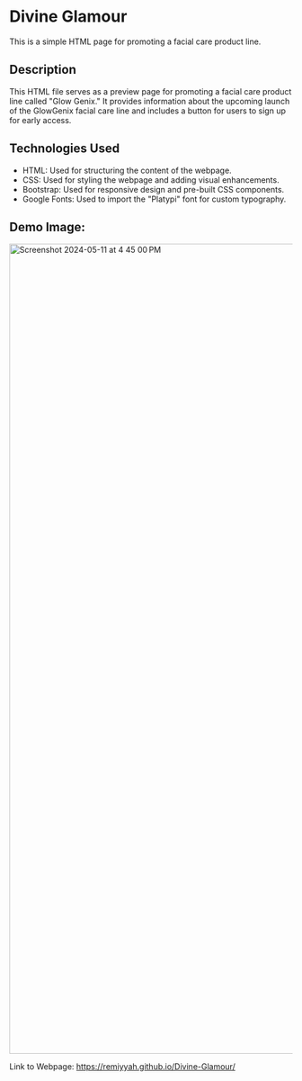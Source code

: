 

# Divine Glamour

This is a simple HTML page for promoting a facial care product line.


## Description

This HTML file serves as a preview page for promoting a facial care product line called "Glow Genix." It provides information about the upcoming launch of the GlowGenix facial care line and includes a button for users to sign up for early access.

## Technologies Used

- HTML: Used for structuring the content of the webpage.
- CSS: Used for styling the webpage and adding visual enhancements.
- Bootstrap: Used for responsive design and pre-built CSS components.
- Google Fonts: Used to import the "Platypi" font for custom typography.

## Demo Image:
<img width="1440" alt="Screenshot 2024-05-11 at 4 45 00 PM" src="https://github.com/Remiyyah/Divine-Glamour/assets/116331106/52e2d3e0-f491-45d9-99b9-98ee6c931ac6">

Link to Webpage:
https://remiyyah.github.io/Divine-Glamour/


